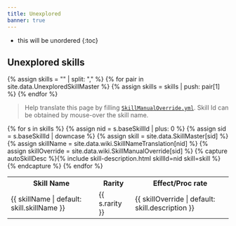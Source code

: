 ```yaml
---
title: Unexplored
banner: true
---
```


* this will be unordered
{:toc}

## Unexplored skills

{% assign skills = "" | split: "," %}
{% for pair in site.data.UnexploredSkillMaster %}
{% assign skills = skills | push: pair[1] %}
{% endfor %}

> Help translate this page by filling [`SkillManualOverride.yml`](https://github.com/liveahero-wiki/liveahero-wiki.github.io/blob/master/_data/wiki/SkillManualOverride.yml). Skill Id can be obtained by mouse-over the skill name.

<div class="table-scroll">
<table>
    <tr>
        <th>Skill Name</th><th>Rarity</th><th>Effect/Proc rate</th>
    </tr>
    {% for s in skills %}
    {% assign nid = s.baseSkillId | plus: 0 %}
    {% assign sid = s.baseSkillId | downcase %}
    {% assign skill = site.data.SkillMaster[sid] %}
    {% assign skillName = site.data.wiki.SkillNameTranslation[nid] %}
    {% assign skillOverride = site.data.wiki.SkillManualOverride[sid] %}
    {% capture autoSkillDesc %}{% include skill-description.html skillId=nid skill=skill %}{% endcapture %}
    <tr>
        <td title="{{ sid }}" class="translate" data-translate="{% if skillName %}{{ skill.skillName }}{% endif %}" data-effects="{{ skill.effects | map: 'skillEffectId' | join: ',' }}">{{ skillName | default: skill.skillName }}</td>
        <td>{{ s.rarity }}</td>
        <td class="translate" data-translate="{{ autoSkillDesc | xml_escape }}">{{ skillOverride | default: skill.description }}</td>
    </tr>
    {% endfor %}
</table>
</div>
